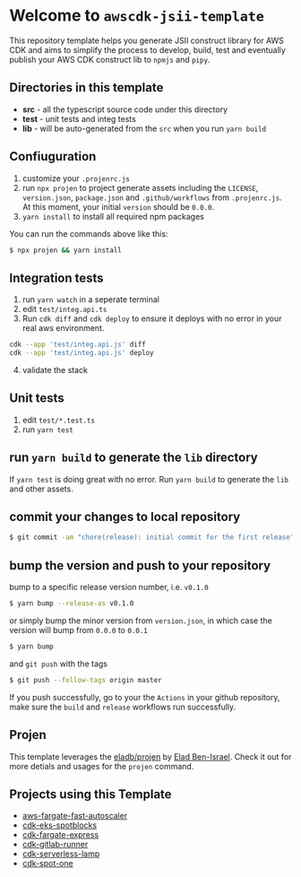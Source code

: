 # Welcome to `awscdk-jsii-template`

This repository template helps you generate JSII construct library for AWS CDK and aims to simplify
the process to develop, build, test and eventually publish your AWS CDK construct lib to `npmjs` and `pipy`.


## Directories in this template

- **src** - all the typescript source code under this directory
- **test** - unit tests and integ tests
- **lib** - will be auto-generated from the `src` when you run `yarn build`


## Confiuguration

1. customize your `.projenrc.js`
1. run `npx projen` to project generate assets including the `LICENSE`, `version.json`, `package.json` and `.github/workflows` from `.projenrc.js`.
At this moment, your initial `version` should be `0.0.0`.
2. `yarn install` to install all required npm packages

You can run the commands above like this:
```sh
$ npx projen && yarn install
```


## Integration tests

1. run `yarn watch` in a seperate terminal
2. edit `test/integ.api.ts`
3. Run `cdk diff` and `cdk deploy` to ensure it deploys with no error in your real aws environment.

```bash
cdk --app 'test/integ.api.js' diff
cdk --app 'test/integ.api.js' deploy
```

4. validate the stack

## Unit tests

1. edit `test/*.test.ts`
2. run `yarn test`


## run `yarn build` to generate the `lib` directory

If `yarn test` is doing great with no error. Run `yarn build` to generate the `lib` and other assets.

## commit your changes to local repository

```sh
$ git commit -am "chore(release): initial commit for the first release" 
```


## bump the version and push to your repository

bump to a specific release version number, i.e. `v0.1.0`
```sh
$ yarn bump --release-as v0.1.0
```
or simply bump the minor version from `version.json`, in which case the version will bump from `0.0.0` to `0.0.1`

```sh
$ yarn bump
```

and `git push` with the tags

```sh
$ git push --follow-tags origin master
```

If you push successfully, go to your the `Actions` in your github repository, make sure the `build` and `release` workflows run successfully.


## Projen

This template leverages the [eladb/projen](https://github.com/eladb/projen) by [Elad Ben-Israel](https://github.com/eladb). Check it out for more detials and usages for the `projen` command.

## Projects using this Template
- [aws-fargate-fast-autoscaler](https://github.com/aws-samples/aws-fargate-fast-autoscaler)
- [cdk-eks-spotblocks](https://github.com/pahud/cdk-eks-spotblocks)
- [cdk-fargate-express](https://github.com/pahud/cdk-fargate-express)
- [cdk-gitlab-runner](https://github.com/guan840912/cdk-gitlab-runner)
- [cdk-serverless-lamp](https://github.com/aws-samples/cdk-serverless-lamp)
- [cdk-spot-one](https://github.com/pahud/cdk-spot-one)






